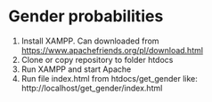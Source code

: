 # Gender probabilities 

1. Install XAMPP. Can downloaded from https://www.apachefriends.org/pl/download.html
2. Clone or copy repository to folder htdocs
3. Run XAMPP and start Apache
4. Run file index.html from htdocs/get_gender like: http://localhost/get_gender/index.html